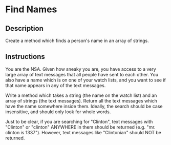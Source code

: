 # Find Names

## Description

Create a method which finds a person's name in an array of strings.

## Instructions

You are the NSA.  Given how sneaky you are, you have access to a very large array of text messages that all people have sent to each other.  You also have a name which is on one of your watch lists, and you want to see if that name appears in any of the text messages.

Write a method which takes a string (the name on the watch list) and an array of strings (the text messages).  Return all the text messages which have the name somewhere inside them.  Ideally, the search should be case insensitive, and should only look for whole words.

Just to be clear, if you are searching for "Clinton", text messages with "Clinton" or "clinton" ANYWHERE in them should be returned (e.g. "mr. clinton is 1337").  However, text messages like "Clintonian" should NOT be returned.
